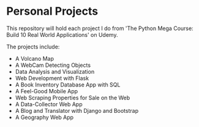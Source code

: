 # Personal Projects

This repository will hold each project I do from 'The Python Mega Course: Build 10 Real World Applications' on Udemy.

The projects include:
- A Volcano Map
- A WebCam Detecting Objects
- Data Analysis and Visualization
- Web Development with Flask
- A Book Inventory Database App with SQL
- A Feel-Good Mobile App
- Web Scraping Properties for Sale on the Web
- A Data-Collector Web App
- A Blog and Translator with Django and Bootstrap
- A Geography Web App
